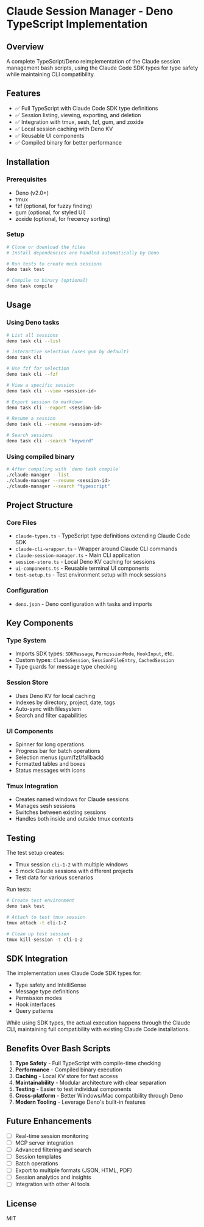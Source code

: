 # Claude Session Manager - Deno TypeScript Implementation

## Overview
A complete TypeScript/Deno reimplementation of the Claude session management bash scripts, using the Claude Code SDK types for type safety while maintaining CLI compatibility.

## Features
- ✅ Full TypeScript with Claude Code SDK type definitions
- ✅ Session listing, viewing, exporting, and deletion
- ✅ Integration with tmux, sesh, fzf, gum, and zoxide
- ✅ Local session caching with Deno KV
- ✅ Reusable UI components
- ✅ Compiled binary for better performance

## Installation

### Prerequisites
- Deno (v2.0+)
- tmux
- fzf (optional, for fuzzy finding)
- gum (optional, for styled UI)
- zoxide (optional, for frecency sorting)

### Setup
```bash
# Clone or download the files
# Install dependencies are handled automatically by Deno

# Run tests to create mock sessions
deno task test

# Compile to binary (optional)
deno task compile
```

## Usage

### Using Deno tasks
```bash
# List all sessions
deno task cli --list

# Interactive selection (uses gum by default)
deno task cli

# Use fzf for selection
deno task cli --fzf

# View a specific session
deno task cli --view <session-id>

# Export session to markdown
deno task cli --export <session-id>

# Resume a session
deno task cli --resume <session-id>

# Search sessions
deno task cli --search "keyword"
```

### Using compiled binary
```bash
# After compiling with `deno task compile`
./claude-manager --list
./claude-manager --resume <session-id>
./claude-manager --search "typescript"
```

## Project Structure

### Core Files
- `claude-types.ts` - TypeScript type definitions extending Claude Code SDK
- `claude-cli-wrapper.ts` - Wrapper around Claude CLI commands
- `claude-session-manager.ts` - Main CLI application
- `session-store.ts` - Local Deno KV caching for sessions
- `ui-components.ts` - Reusable terminal UI components
- `test-setup.ts` - Test environment setup with mock sessions

### Configuration
- `deno.json` - Deno configuration with tasks and imports

## Key Components

### Type System
- Imports SDK types: `SDKMessage`, `PermissionMode`, `HookInput`, etc.
- Custom types: `ClaudeSession`, `SessionFileEntry`, `CachedSession`
- Type guards for message type checking

### Session Store
- Uses Deno KV for local caching
- Indexes by directory, project, date, tags
- Auto-sync with filesystem
- Search and filter capabilities

### UI Components
- Spinner for long operations
- Progress bar for batch operations
- Selection menus (gum/fzf/fallback)
- Formatted tables and boxes
- Status messages with icons

### Tmux Integration
- Creates named windows for Claude sessions
- Manages sesh sessions
- Switches between existing sessions
- Handles both inside and outside tmux contexts

## Testing

The test setup creates:
- Tmux session `cli-1-2` with multiple windows
- 5 mock Claude sessions with different projects
- Test data for various scenarios

Run tests:
```bash
# Create test environment
deno task test

# Attach to test tmux session
tmux attach -t cli-1-2

# Clean up test session
tmux kill-session -t cli-1-2
```

## SDK Integration

The implementation uses Claude Code SDK types for:
- Type safety and IntelliSense
- Message type definitions
- Permission modes
- Hook interfaces
- Query patterns

While using SDK types, the actual execution happens through the Claude CLI, maintaining full compatibility with existing Claude Code installations.

## Benefits Over Bash Scripts

1. **Type Safety** - Full TypeScript with compile-time checking
2. **Performance** - Compiled binary execution
3. **Caching** - Local KV store for fast access
4. **Maintainability** - Modular architecture with clear separation
5. **Testing** - Easier to test individual components
6. **Cross-platform** - Better Windows/Mac compatibility through Deno
7. **Modern Tooling** - Leverage Deno's built-in features

## Future Enhancements

- [ ] Real-time session monitoring
- [ ] MCP server integration
- [ ] Advanced filtering and search
- [ ] Session templates
- [ ] Batch operations
- [ ] Export to multiple formats (JSON, HTML, PDF)
- [ ] Session analytics and insights
- [ ] Integration with other AI tools

## License
MIT